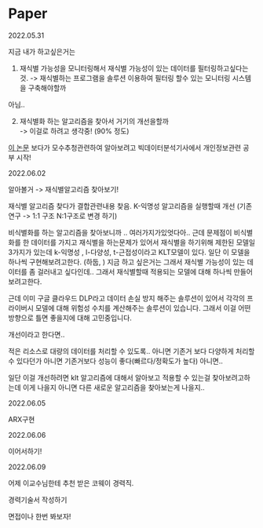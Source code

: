 # Paper

2022.05.31 

지금 내가 하고싶은거는 

1. 재식별 가능성을 모니터링해서 재식별 가능성이 있는 데이터를 필터링하고싶다는것. 
-> 재식별하는 프로그램을 솔루션 이용하여 필터링 할수 있는 모니터링 시스템을 구축해야할까

아님..

2. 재식별화 하는 알고리즘을 찾아서 거기의 개선을할까  
-> 이걸로 하려고 생각중! (90% 정도)

[이 논문](https://file1.earticle.net/PDF/Direct?key=v+Ly10tYUm8wt7O5kNoLw6nqArNCs+xr4yomiocwa1JCcn0B1fLA+kjGtJbGM66CcfSDvaj7Y5JseRqu/zUUnsLuRyXZhwJMNlvzdRiliF02LiwomVTsFYgbCEC51Z33IRtiOU9byEW+gJTe+8ioPjrjRT2hzATL0YSNLhR1WdiNWVEkMec3/KFzEio5P/11GhCS/K56txR/pr/Q/CF0VBDtbL/9X4W/SXAOYIKQ/u4=) 보다가 모수추청관련하여 알아보려고 빅데이터분석기사에서 개인정보관련 공부 시작!




2022.06.02


알아볼거 -> 재식별알고리즘 찾아보기!

재식별 알고리즘 찾다가 결합관련내용 찾음.
K-익명성 알고리즘을 실행할때 개선 (기존 연구 -> 1:1 구조 N:1구조로 변경 하기)



비식별화를 하는 알고리즘을 찾아보니까 .. 여러가지가있엇다아..
근데 문제점이 비식별화를 한 데이터를 가지고 재식별을 하는문제가 있어서
재식별을 하기위해 제한된 모델일 3가지가 있는데
k-익명성 ,  l-다양성, t-근접성이라고
KLT모델이 있다. 일단 이 모델을 하나씩 구현해보려고한다. (하둡, )
지금 하고 싶은거는 그래서 재식별 가능성이 있는 데이터를 좀 걸러내고 싶다인데..
그래서 재식별할때 적용되는 모델에 대해 하나씩 만들어보려고한다.

근데 이미 구글 클라우드 DLP라고 데이터 손실 방지 해주는 솔루션이 있어서
각각의 프라이버시 모델에 대해 위험성 수치를 계산해주는 솔루션이 있습니다.
그래서 이걸 어떤 방향으로 틀면 좋을지에 대해 고민중입니다.


개선이라고 한다면..

적은 리소스로 대량의 데이터를 처리할 수 있도록..
아니면 기존거 보다 다양하게 처리할 수 있다던가
아니면 기존거보다 성능이 좋다(빠르다/정확도가 높다)
아니면..

일단 이걸 개선하려면 klt 알고리즘에 대해서 알아보고 적용할 수 있는걸 찾아보려고하는데 이게 나을지
아니면 다른 새로운 알고리즘을 찾아보는게 나을지..



2022.06.05

ARX구현

2022.06.06

이어서하기!

2022.06.09

어제 이교수님한테 추천 받은 코웨이 경력직.

경력기술서 작성하기 

면접이나 한번 봐보자!
